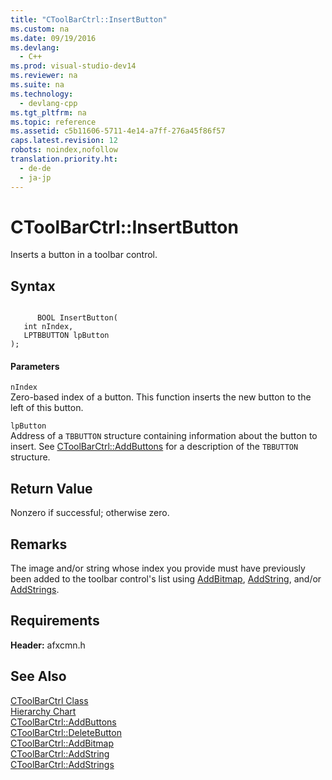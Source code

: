 ```yaml
---
title: "CToolBarCtrl::InsertButton"
ms.custom: na
ms.date: 09/19/2016
ms.devlang: 
  - C++
ms.prod: visual-studio-dev14
ms.reviewer: na
ms.suite: na
ms.technology: 
  - devlang-cpp
ms.tgt_pltfrm: na
ms.topic: reference
ms.assetid: c5b11606-5711-4e14-a7ff-276a45f86f57
caps.latest.revision: 12
robots: noindex,nofollow
translation.priority.ht: 
  - de-de
  - ja-jp
---
```

# CToolBarCtrl::InsertButton
Inserts a button in a toolbar control.  
  
## Syntax  
  
```  
  
      BOOL InsertButton(  
   int nIndex,  
   LPTBBUTTON lpButton   
);  
```  
  
#### Parameters  
 `nIndex`  
 Zero-based index of a button. This function inserts the new button to the left of this button.  
  
 `lpButton`  
 Address of a `TBBUTTON` structure containing information about the button to insert. See [CToolBarCtrl::AddButtons](../vs140/CToolBarCtrl--AddButtons.md) for a description of the `TBBUTTON` structure.  
  
## Return Value  
 Nonzero if successful; otherwise zero.  
  
## Remarks  
 The image and/or string whose index you provide must have previously been added to the toolbar control's list using [AddBitmap](../vs140/CToolBarCtrl--AddBitmap.md), [AddString](../vs140/CToolBarCtrl--AddString.md), and/or [AddStrings](../vs140/CToolBarCtrl--AddStrings.md).  
  
## Requirements  
 **Header:** afxcmn.h  
  
## See Also  
 [CToolBarCtrl Class](../vs140/CToolBarCtrl-Class.md)   
 [Hierarchy Chart](../vs140/Hierarchy-Chart.md)   
 [CToolBarCtrl::AddButtons](../vs140/CToolBarCtrl--AddButtons.md)   
 [CToolBarCtrl::DeleteButton](../vs140/CToolBarCtrl--DeleteButton.md)   
 [CToolBarCtrl::AddBitmap](../vs140/CToolBarCtrl--AddBitmap.md)   
 [CToolBarCtrl::AddString](../vs140/CToolBarCtrl--AddString.md)   
 [CToolBarCtrl::AddStrings](../vs140/CToolBarCtrl--AddStrings.md)